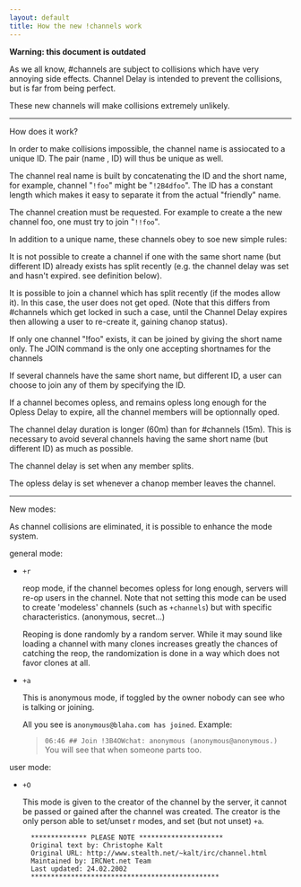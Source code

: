 ```yaml
---
layout: default
title: How the new !channels work
---
```

**Warning: this document is outdated**

As we all know, #channels are subject to collisions which have very annoying
side effects. Channel Delay is intended to prevent the collisions, but is far
from being perfect.

These new channels will make collisions extremely unlikely.

--------------------------------------------------------------------------------

How does it work?

In order to make collisions impossible, the channel name is assiocated to a
unique ID. The pair (name , ID) will thus be unique as well.

The channel real name is built by concatenating the ID and the short name, for
example, channel "`!foo`" might be "`!2B4dfoo`". The ID has a constant length
which makes it easy to separate it from the actual "friendly" name.

The channel creation must be requested. For example to create a the new channel
foo, one must try to join "`!!foo`".

In addition to a unique name, these channels obey to soe new simple rules:


It is not possible to create a channel if one with the same short name (but
different ID) already exists has split recently (e.g. the channel delay was set
and hasn't expired. see definition below).

It is possible to join a channel which has split recently (if the modes allow
it). In this case, the user does not get oped. (Note that this differs from
\#channels which get locked in such a case, until the Channel Delay expires then
allowing a user to re-create it, gaining chanop status).

If only one channel "!foo" exists, it can be joined by giving the short name
only. The JOIN command is the only one accepting shortnames for the channels

If several channels have the same short name, but different ID, a user can
choose to join any of them by specifying the ID.

If a channel becomes opless, and remains opless long enough for the Opless Delay
to expire, all the channel members will be optionnally oped.

The channel delay duration is longer (60m) than for #channels (15m). This is
necessary to avoid several channels having the same short name (but different
ID) as much as possible.

The channel delay is set when any member splits.

The opless delay is set whenever a chanop member leaves the channel.

--------------------------------------------------------------------------------

New modes:

As channel collisions are eliminated, it is possible to enhance the mode system.

general mode:

* `+r`

  reop mode, if the channel becomes opless for long enough, servers will re-op
  users in the channel. Note that not setting this mode can be used to create
  'modeless' channels (such as `+channels`) but with specific characteristics.
  (anonymous, secret...)
  
  Reoping is done randomly by a random server. While it may sound like loading a
  channel with many clones increases greatly the chances of catching the reop, the
  randomization is done in a way which does not favor clones at all.
  
* `+a`

  This is anonymous mode, if toggled by the owner nobody can see who is talking
  or joining.

  All you see is `anonymous@blaha.com has joined`. Example:
  > `06:46 ## Join !3B4OWchat: anonymous (anonymous@anonymous.)`
  You will see that when someone parts too.

user mode:

* `+O`

  This mode is given to the creator of the channel by the server, it cannot be
  passed or gained after the channel was created. The creator is the only person
  able to set/unset r modes, and set (but not unset) `+a`.


		************** PLEASE NOTE *********************
		Original text by: Christophe Kalt
		Original URL: http://www.stealth.net/~kalt/irc/channel.html
		Maintained by: IRCNet.net Team
		Last updated: 24.02.2002
		*********************************************** 	

